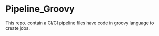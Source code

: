 # Pipeline_Groovy
This repo. contain a CI/CI pipeline files have code in groovy language to create  jobs.
